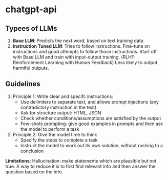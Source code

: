 # chatgpt-api

## Typees of LLMs
1. **Base LLM**: Predicts the next word, based on text training data
2. **Instruction Tuned LLM**: Tries to follow instructions. Fine-tune on instructions and good attempts to follow those instructions. Start off with Base LLM and train with input-output training. (RLHF: Reinforcement Learning with Human Feedback) Less likely to output harmlful outputs.

## Guidelines
1. Principle 1: Write clear and specifc instructions:
    - Use delimiters to separate text, and allows prompt injections (any contradictory instruction in the text).
    - Ask for structure output: HTML, JSON
    - Check whether conditions/assumptions are satisfied by the output
    - Few-shots prompting: give good examples in prompts and then ask the model to perform a task
2. Principle 2: Give the model time to think
    - Specify the steps to complete a task
    - Instruct the model to work out its own solution, without rushing to a conclusion
  
  **Limitations**:  Hallucination: make statements which are plausible but not true. A way to reduce it is to first find relevant info and then answer the question based on the info.
